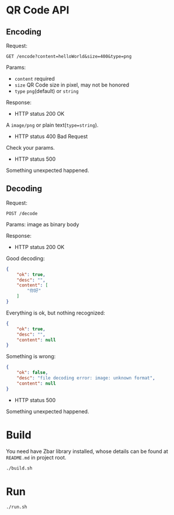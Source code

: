 # QR Code API

## Encoding

Request:

```
GET /encode?content=helloWorld&size=400&type=png
```

Params:

* `content` required
* `size` QR Code size in pixel, may not be honored
* `type` `png`(default) or `string`

Response:

* HTTP status 200 OK

A `image/png` or plain text(`type=string`).

* HTTP status 400 Bad Request

Check your params.

* HTTP status 500

Something unexpected happened.

## Decoding

Request:

```
POST /decode
```

Params: image as binary body

Response:

* HTTP status 200 OK

Good decoding:

```json
{
    "ok": true,
    "desc": "",
    "content": [
        "你好"
    ]
}
```

Everything is ok, but nothing recognized:

```json
{
    "ok": true,
    "desc": "",
    "content": null
}
```

Something is wrong:

```json
{
    "ok": false,
    "desc": "file decoding error: image: unknown format",
    "content": null
}
```

* HTTP status 500

Something unexpected happened.

# Build

You need have Zbar library installed, whose details can be found at `README.md` in project root.

```bash
./build.sh
```

# Run

```bash
./run.sh
```